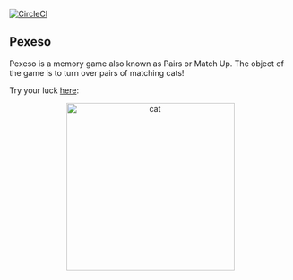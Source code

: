 [![CircleCI](https://circleci.com/gh/benjiaming/pexeso.svg?style=svg)](https://circleci.com/gh/benjiaming/pexeso)

## Pexeso

Pexeso is a memory game also known as Pairs or Match Up.  The object of the game is to turn over pairs of matching cats!

Try your luck <a href="https://benjiaming.github.io/pexeso/">here</a>:

<div align="center"><a href="https://benjiaming.github.io/pexeso/"><img src="https://cdn2.thecatapi.com/images/aju.jpg" alt="cat" width="300px"/></a></div>


